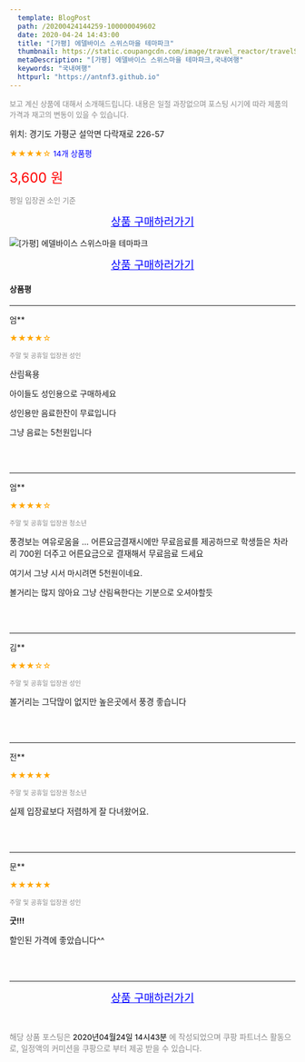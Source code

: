 ```yaml
---
  template: BlogPost
  path: /20200424144259-100000049602
  date: 2020-04-24 14:43:00
  title: "[가평] 에델바이스 스위스마을 테마파크"
  thumbnail: https://static.coupangcdn.com/image/travel_reactor/travelSeller/common/A00189542/869a241b-24ff-4309-ab49-9cbfc2100141.jpg
  metaDescription: "[가평] 에델바이스 스위스마을 테마파크,국내여행"
  keywords: "국내여행"
  httpurl: "https://antnf3.github.io"
---
```

  
<span style="color: #888;font-size:0.8rem">보고 계신 상품에 대해서 소개해드립니다.
내용은 일절 과장없으며 포스팅 시기에 따라 제품의 가격과 재고의 변동이 있을 수 있습니다.</span>
  
<span style="font-size: 0.9rem;">위치: 경기도 가평군 설악면 다락재로 226-57 </span>
  
<span style="color: orange;">★★★★☆</span> <span style="color: blue;font-size: 0.85rem;">14개 상품평</span>
  
<span style="color: red;font-size: 1.5rem;">3,600 원</span>
  
<span style="color: #888;font-size:0.8rem">평일 입장권 소인 기준</span>



<p align="center"><a href="http://me2.do/FKaE8717" style="font-size: 1.2rem; color: blue;">상품 구매하러가기</a></p>

![[가평] 에델바이스 스위스마을 테마파크](https://image15.coupangcdn.com/image/travelSeller/common/A00189542/73198925-96b1-49cd-9b13-a6876f8cc3d5.jpg)

<p align="center"><a href="http://me2.do/FKaE8717" style="font-size: 1.2rem; color: blue;">상품 구매하러가기</a></p>

#### 상품평
  
---
  
엄**
    
<span style="color: orange;">★★★★☆</span>
    
<span style="color: #888;font-size:0.7rem">주말 및 공휴일 입장권 성인</span>
    

    
<span style="font-size: 0.9rem;">산림욕용

아이들도 성인용으로  구매하세요

성인용만 음료한잔이  무료입니다

그냥 음료는 5천원입니다</span>
    
<br>
<br>

---
  
엄**
    
<span style="color: orange;">★★★★☆</span>
    
<span style="color: #888;font-size:0.7rem">주말 및 공휴일 입장권 청소년</span>
    

    
<span style="font-size: 0.9rem;">풍경보는  여유로움을 ...
어른요금결재시에만  무료음료를 제공하므로  학생들은  차라리  700윈 더주고 어른요금으로  결재해서  무료음료 드세요

여기서 그냥  시서 마시려면 5천원이네요.

볼거리는 많지 않아요   그냥  산림욕한다는 기분으로 오셔야할듯</span>
    
<br>
<br>

---
  
김**
    
<span style="color: orange;">★★★☆☆</span>
    
<span style="color: #888;font-size:0.7rem">주말 및 공휴일 입장권 성인</span>
    

    
<span style="font-size: 0.9rem;">볼거리는 그닥많이 없지만 높은곳에서 풍경 좋습니다</span>
    
<br>
<br>

---
  
전**
    
<span style="color: orange;">★★★★★</span>
    
<span style="color: #888;font-size:0.7rem">주말 및 공휴일 입장권 청소년</span>
    

    
<span style="font-size: 0.9rem;">실제 입장료보다 저렴하게 잘 다녀왔어요.</span>
    
<br>
<br>

---
  
문**
    
<span style="color: orange;">★★★★★</span>
    
<span style="color: #888;font-size:0.7rem">주말 및 공휴일 입장권 성인</span>
    
<span style="font-size:0.85rem">**굿!!!**</span>
    
<span style="font-size: 0.9rem;">할인된 가격에 좋았습니다^^</span>
    
<br>
<br>


  
---
  
<p align="center"><a href="http://me2.do/FKaE8717" style="font-size: 1.2rem; color: blue;">상품 구매하러가기</a></p>
  
<br>
  
<span style="font-size: 0.85rem; color: #888;">해당 상품 포스팅은 <span style="color: #000;"> 2020년04월24일 14시43분 </span> 에 작성되었으며 쿠팡 파트너스 활동으로, 일정액의 커미션을 쿠팡으로 부터 제공 받을 수 있습니다.</span>